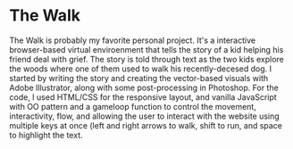 # The Walk
The Walk is probably my favorite personal project. It's a interactive browser-based virtual enviroenment that tells the story of a kid helping his friend deal with grief. The story is told through text as the two kids explore the woods where one of them used to walk his recently-decesed dog. I started by writing the story and creating the vector-based visuals with Adobe Illustrator, along with some post-processing in Photoshop. For the code, I used HTML/CSS for the responsive layout, and vanilla JavaScript with OO pattern and a gameloop function to control the movement, interactivity, flow, and allowing the user to interact with the website using multiple keys at once (left and right arrows to walk, shift to run, and space to highlight the text.
